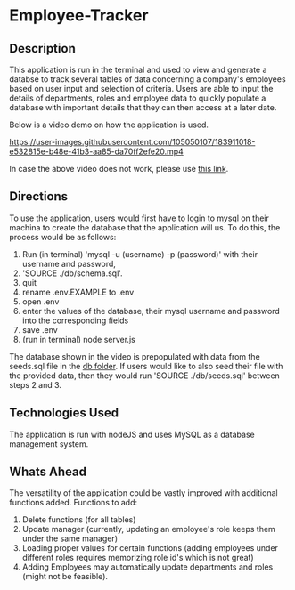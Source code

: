 # Employee-Tracker

## Description
This application is run in the terminal and used to view and generate a databse to track several tables of data concerning a company's employees based on user input and selection of criteria.
Users are able to input the details of departments, roles and employee data to quickly populate a database with important details that they can then access at a later date. 

Below is a video demo on how the application is used. </br>


https://user-images.githubusercontent.com/105050107/183911018-e532815e-b48e-41b3-aa85-da70ff2efe20.mp4



In case the above video does not work, please use [this link](https://drive.google.com/file/d/1hbdLWu_TFU6KSHn3i68kSV5e8zLGhHKr/view).
</br>

## Directions
To use the application, users would first have to login to mysql on their machina to create the database that the application will us. 
To do this, the process would be as follows:
1. Run (in terminal) 'mysql -u (username) -p (password)' with their username and password, 
2. 'SOURCE ./db/schema.sql'.
3. quit
4. rename .env.EXAMPLE to .env
5. open .env
6. enter the values of the database, their mysql username and password into the corresponding fields
7. save .env
8. (run in terminal) node server.js

The database shown in the video is prepopulated with data from the seeds.sql file in the [db folder](https://github.com/Shaitan5723/Employee-Tracker/tree/main/db).
If users would like to also seed their file with the provided data, then they would run 'SOURCE ./db/seeds.sql' between steps 2 and 3.

## Technologies Used
The application is run with nodeJS and uses MySQL as a database management system.

## Whats Ahead
The versatility of the application could be vastly improved with additional functions added.
Functions to add:
1. Delete functions (for all tables)
2. Update manager (currently, updating an employee's role keeps them under the same manager)
3. Loading proper values for certain functions (adding employees under different roles requires memorizing role id's which is not great)
4. Adding Employees may automatically update departments and roles (might not be feasible). 
